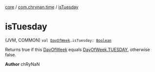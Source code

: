 [core](../index.md) / [com.chrynan.time](index.md) / [isTuesday](./is-tuesday.md)

# isTuesday

(JVM, COMMON) `val `[`DayOfWeek`](-day-of-week/index.md)`.isTuesday: `[`Boolean`](https://kotlinlang.org/api/latest/jvm/stdlib/kotlin/-boolean/index.html)

Returns true if this [DayOfWeek](-day-of-week/index.md) equals [DayOfWeek.TUESDAY](-day-of-week/-t-u-e-s-d-a-y.md), otherwise false.

**Author**
chRyNaN


